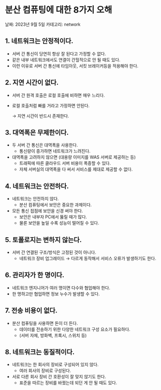 # 분산 컴퓨팅에 대한 8가지 오해

날짜: 2023년 9월 5일
카테고리: network

## 1. 네트워크는 안정적이다.

- 서버 간 통신이 당연히 항상 잘 된다고 가정할 수 없다.
- 같은 내부 네트워크에서도 연결이 간헐적으로 안 될 때도 있다.
- 이런 이유로 서버 간 통신에 타임아웃, 서킷 브레이커등을 적용해야 한다.

## 2. 지연 시간이 없다.

- 서버 간 원격 호출은 로컬 호출에 비하면 매우 느리다.
- 로컬 호출처럼 빠를 거라고 가정하면 안된다.
    
    → 지연 시간이 반드시 존재한다.
    

## 3. 대역폭은 무제한이다.

- 두 서버 간 통신은 대역폭을 사용한다.
    - 통신량이 증가하면 네트워크가 느려진다.
- 대역폭을 고려하지 않으면 (대용량 이미지를 WAS 서버로 제공하는 등)
    - 트래픽에 따른 클라우드 서버 비용이 폭증할 수 있다.
    - 자체 서버실의 대역폭을 다 써서 서비스를 제대로 제공할 수 없다.

## 4. 네트워크는 안전하다.

- 네트워크는 안전하지 않다.
    - 분산 컴퓨팅에서 보안은 중요한 과제이다.
- 모든 통신 접점에 보안을 신경 써야 한다.
    - 보안은 내부자 PC에서 뚫릴 때가 많다.
    - 물론 보안을 높일 수록 성능이 떨어질 수 있다.

## 5. 토폴로지는 변하지 않는다.

- 서버 간 연결된 구조/방식은 고정된 것이 아니다.
    - 네트워크 장비 업그레이드 → 다르게 동작해서 서비스 오류가 발생하기도 한다.

## 6. 관리자가 한 명이다.

- 네트워크 엔지니어가 여러 명이면 다수와 협업해야 한다.
- 한 명하고만 협업하면 정보 누수가 발생할 수 있다.

## 7. 전송 비용이 없다.

- 분산 컴퓨팅을 사용하면 돈이 더 든다.
    - 데이터를 전송하기 위한 다양한 네트워크 구성 요소가 필요하다.
    - (서버 자체, 방화벽, 프록시, 스위치 등)

## 8. 네트워크는 동질적이다.

- 네트워크는 한 회사의 장비로 구성되어 있지 않다.
    - 여러 회사의 장비로 구성된다.
- 서로 다른 회사 장비 간 호환성이 잘 맞지 않기도 한다.
    - 표준을 따르는 장비를 바꿨는데 되던 게 안 될 때도 있다.